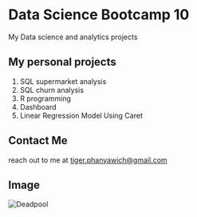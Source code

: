 # Data Science Bootcamp 10
My Data science and analytics projects

## My personal projects

1. SQL supermarket analysis
2. SQL churn analysis
3. R programming
4. Dashboard
5. Linear Regression Model Using Caret

## Contact Me
reach out to me at tiger.phanyawich@gmail.com

## Image
![Deadpool](https://www.prachachat.net/wp-content/uploads/2018/06/1-20.jpg)

